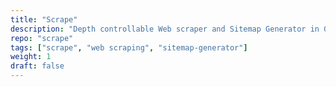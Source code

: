 ```yaml
---
title: "Scrape"
description: "Depth controllable Web scraper and Sitemap Generator in Go"
repo: "scrape"
tags: ["scrape", "web scraping", "sitemap-generator"]
weight: 1
draft: false
---
```

